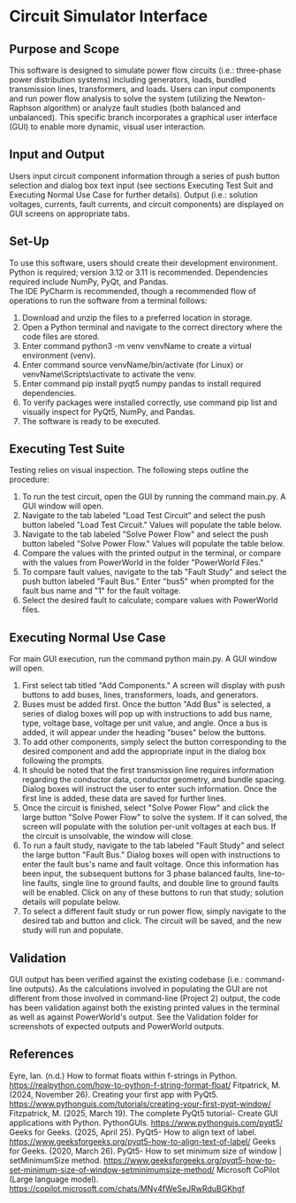 # __Circuit Simulator Interface__

## Purpose and Scope
This software is designed to simulate power flow circuits (i.e.: three-phase power distribution systems) including generators, loads, bundled transmission lines, transformers, and loads. Users can input components and run power flow analysis to solve the system (utilizing the Newton-Raphson algorithm) or analyze fault studies (both balanced and unbalanced). This specific branch incorporates a graphical user interface (GUI) to enable more dynamic, visual user interaction.

## Input and Output
Users input circuit component information through a series of push button selection and dialog box text input (see sections Executing Test Suit and Executing Normal Use Case for further details). Output (i.e.: solution voltages, currents, fault currents, and circuit components) are displayed on GUI screens on appropriate tabs. 

## Set-Up
To use this software, users should create their development environment. Python is required; version 3.12 or 3.11 is recommended. Dependencies required include NumPy, PyQt, and Pandas.   
The IDE PyCharm is recommended, though a recommended flow of operations to run the software from a terminal follows:

1. Download and unzip the files to a preferred location in storage.
2. Open a Python terminal and navigate to the correct directory where the code files are stored.
3. Enter command python3 -m venv venvName to create a virtual environment (venv).
4. Enter command source venvName/bin/activate (for Linux) or venvName\Scripts\activate to activate the venv.
5. Enter command pip install pyqt5 numpy pandas to install required dependencies.
6. To verify packages were installed correctly, use command pip list and visually inspect for PyQt5, NumPy, and Pandas.
7. The software is ready to be executed.

## Executing Test Suite
Testing relies on visual inspection. The following steps outline the procedure:
1. To run the test circuit, open the GUI by running the command main.py. A GUI window will open. 
2. Navigate to the tab labeled "Load Test Circuit" and select the push button labeled "Load Test Circuit." Values will populate the table below.
3. Navigate to the tab labeled "Solve Power Flow" and select the push button labeled "Solve Power Flow." Values will populate the table below.
4. Compare the values with the printed output in the terminal, or compare with the values from PowerWorld in the folder "PowerWorld Files."
5. To compare fault values, navigate to the tab "Fault Study" and select the push button labeled "Fault Bus." Enter "bus5" when prompted for the fault bus name and "1" for the fault voltage. 
6. Select the desired fault to calculate; compare values with PowerWorld files.

## Executing Normal Use Case
For main GUI execution, run the command python main.py. A GUI window will open.

1. First select tab titled "Add Components." A screen will display with push buttons to add buses, lines, transformers, loads, and generators.
2. Buses must be added first. Once the button "Add Bus" is selected, a series of dialog boxes will pop up with instructions to add bus name, type, voltage base, voltage per unit value, and angle. Once a bus is added, it will appear under the heading "buses" below the buttons.
3. To add other components, simply select the button corresponding to the desired component and add the appropriate input in the dialog box following the prompts.
4. It should be noted that the first transmission line requires information regarding the conductor data, conductor geometry, and bundle spacing. Dialog boxes will instruct the user to enter such information. Once the first line is added, these data are saved for further lines.
5. Once the circuit is finished, select "Solve Power Flow" and click the large button "Solve Power Flow" to solve the system. If it can solved, the screen will populate with the solution per-unit voltages at each bus. If the circuit is unsolvable, the window will close.
6. To run a fault study, navigate to the tab labeled "Fault Study" and select the large button "Fault Bus." Dialog boxes will open with instructions to enter the fault bus's name and fault voltage. Once this information has been input, the subsequent buttons for 3 phase balanced faults, line-to-line faults, single line to ground faults, and double line to ground faults will be enabled. Click on any of these buttons to run that study; solution details will populate below.
7. To select a different fault study or run power flow, simply navigate to the desired tab and button and click. The circuit will be saved, and the new study will run and populate.

## Validation
GUI output has been verified against the existing codebase (i.e.: command-line outputs). As the calculations involved in populating the GUI are not different from those involved in command-line (Project 2) output, the code has been validation against both the existing printed values in the terminal as well as against PowerWorld's output.
See the Validation folder for screenshots of expected outputs and PowerWorld outputs.

## References
Eyre, Ian. (n.d.) How to format floats within f-strings in Python. https://realpython.com/how-to-python-f-string-format-float/
Fitpatrick, M. (2024, November 26). Creating your first app with PyQt5. https://www.pythonguis.com/tutorials/creating-your-first-pyqt-window/
Fitzpatrick, M. (2025, March 19). The complete PyQt5 tutorial- Create GUI applications with Python. PythonGUIs. https://www.pythonguis.com/pyqt5/
Geeks for Geeks. (2025, April 25). PyQt5- How to align text of label. https://www.geeksforgeeks.org/pyqt5-how-to-align-text-of-label/
Geeks for Geeks. (2020, March 26). PyQt5- How to set minimum size of window | setMinimumSize method. https://www.geeksforgeeks.org/pyqt5-how-to-set-minimum-size-of-window-setminimumsize-method/
Microsoft CoPilot (Large language model). https://copilot.microsoft.com/chats/MNy4fWeSeJRwRduBGKhgf
